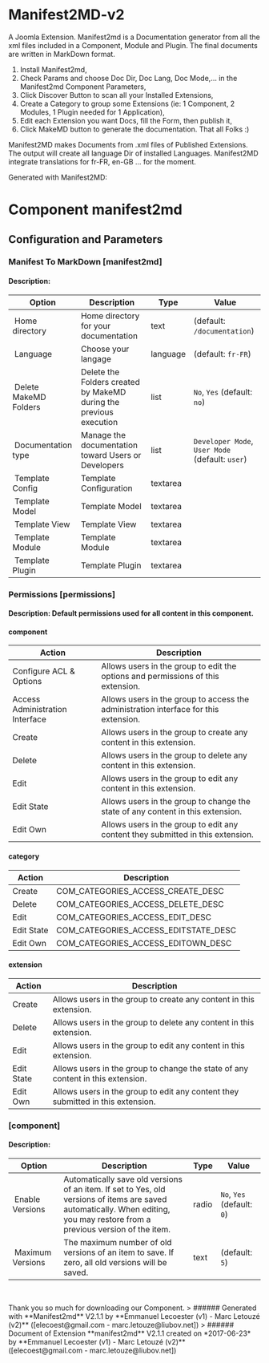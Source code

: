 # Manifest2MD-v2
A Joomla Extension. Manifest2md is a Documentation generator from all the xml files included in a Component, Module and Plugin.
The final documents are written in MarkDown format.

1) Install Manifest2md,
2) Check Params and choose Doc Dir, Doc Lang, Doc Mode,... in the Manifest2md Component Parameters,
3) Click Discover Button to scan all your Installed Extensions,
4) Create a Category to group some Extensions (ie: 1 Component, 2 Modules, 1 Plugin needed for 1 Application),
5) Edit each Extension you want Docs, fill the Form, then publish it,
6) Click MakeMD button to generate the documentation. That all Folks :)

Manifest2MD makes Documents from .xml files of Published Extensions.
The output will create all language Dir of installed Languages.
Manifest2MD integrate translations for fr-FR, en-GB ... for the moment.

Generated with Manifest2MD:

# Component manifest2md
## Configuration and Parameters
### Manifest To MarkDown [manifest2md]
#### Description: 
| Option | Description | Type | Value |
| ------ | ----------- | -----|-------|
|  Home directory | Home directory for your documentation  | text |  (default: `/documentation`)|
|  Language | Choose your langage | language |  (default: `fr-FR`)|
|  Delete MakeMD Folders | Delete the Folders created by MakeMD during the previous execution | list | `No`, `Yes` (default: `no`)|
|  Documentation type | Manage the documentation toward Users or Developers | list | `Developer Mode`, `User Mode` (default: `user`)|
|  Template Config | Template Configuration | textarea | |
|  Template Model | Template Model | textarea | |
|  Template View | Template View | textarea | |
|  Template Module | Template Module | textarea | |
|  Template Plugin | Template Plugin | textarea | |
### Permissions [permissions]
#### Description: Default permissions used for all content in this component.
#### component
| Action | Description |
| ------ | ----------- |
 | Configure ACL & Options | Allows users in the group to edit the options and permissions of this extension. | 
 | Access Administration Interface | Allows users in the group to access the administration interface for this extension. | 
 | Create | Allows users in the group to create any content in this extension. | 
 | Delete | Allows users in the group to delete any content in this extension. | 
 | Edit | Allows users in the group to edit any content in this extension. | 
 | Edit State | Allows users in the group to change the state of any content in this extension. | 
 | Edit Own | Allows users in the group to edit any content they submitted in this extension. | 
#### category
| Action | Description |
| ------ | ----------- |
 | Create | COM_CATEGORIES_ACCESS_CREATE_DESC | 
 | Delete | COM_CATEGORIES_ACCESS_DELETE_DESC | 
 | Edit | COM_CATEGORIES_ACCESS_EDIT_DESC | 
 | Edit State | COM_CATEGORIES_ACCESS_EDITSTATE_DESC | 
 | Edit Own | COM_CATEGORIES_ACCESS_EDITOWN_DESC | 
#### extension
| Action | Description |
| ------ | ----------- |
 | Create | Allows users in the group to create any content in this extension. | 
 | Delete | Allows users in the group to delete any content in this extension. | 
 | Edit | Allows users in the group to edit any content in this extension. | 
 | Edit State | Allows users in the group to change the state of any content in this extension. | 
 | Edit Own | Allows users in the group to edit any content they submitted in this extension. | 
###  [component]
#### Description: 
| Option | Description | Type | Value |
| ------ | ----------- | -----|-------|
|  Enable Versions | Automatically save old versions of an item. If set to Yes, old versions of items are saved automatically. When editing, you may restore from a previous version of the item. | radio | `No`, `Yes` (default: `0`)|
|  Maximum Versions | The maximum number of old versions of an item to save. If zero, all old versions will be saved. | text |  (default: `5`)|
<p> </p>
Thank you so much for downloading our Component.
> ###### Generated with **Manifest2md** V2.1.1 by **Emmanuel Lecoester (v1) - Marc Letouzé (v2)** ([elecoest@gmail.com - marc.letouze@liubov.net])
> ###### Document of Extension **manifest2md** V2.1.1 created on *2017-06-23* by **Emmanuel Lecoester (v1) - Marc Letouzé (v2)** ([elecoest@gmail.com - marc.letouze@liubov.net])
